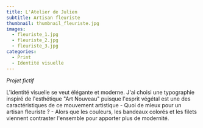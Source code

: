 ```yaml
---
title: L'Atelier de Julien
subtitle: Artisan fleuriste
thumbnail: thumbnail_fleuriste.jpg
images:
  - fleuriste_1.jpg
  - fleuriste_2.jpg
  - fleuriste_3.jpg
categories:
  - Print
  - Identité visuelle
---
```


*Projet fictif*

L'identité visuelle se veut élégante et moderne. J'ai choisi une typographie inspiré de l'esthétique "Art Nouveau" puisque l'esprit végétal est une des caractéristiques de ce mouvement artistique - Quoi de mieux pour un artisan fleuriste ? - Alors que les couleurs, les bandeaux colorés et les filets viennent contraster l'ensemble pour apporter plus de modernité.